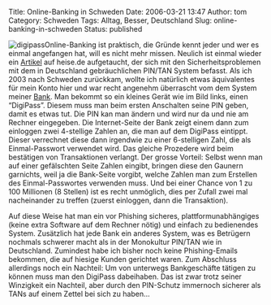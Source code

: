Title: Online-Banking in Schweden
Date: 2006-03-21 13:47
Author: tom
Category: Schweden
Tags: Alltag, Besser, Deutschland
Slug: online-banking-in-schweden
Status: published

![digipass](http://www.fiket.de/pic/digipass.png)Online-Banking ist
praktisch, die Gründe kennt jeder und wer es einmal angefangen hat, will
es nicht mehr missen. Neulich ist einmal wieder ein
[Artikel](http://www.heise.de/newsticker/meldung/64951) auf heise.de
aufgetaucht, der sich mit den Sicherheitsproblemen mit dem in
Deutschland gebräuchlichen PIN/TAN System befasst. Als ich 2003 nach
Schweden zurückkam, wollte ich natürlich etwas äquivalentes für mein
Konto hier und war recht angenehm überrascht vom dem System meiner
[Bank](http://www.sebanken.se). Man bekommt so ein kleines Gerät wie im
Bild links, einen “DigiPass”. <!--more-->Diesem muss man beim ersten
Anschalten seine PIN geben, damit es etwas tut. Die PIN kan man ändern
und wird nur da und nie am Rechner eingegeben. Die Internet-Seite der
Bank zeigt einem dann zum einloggen zwei 4-stellige Zahlen an, die man
auf dem DigiPass eintippt. Dieser verrechnet diese dann irgendwie zu
einer 6-stelligen Zahl, die als Einmal-Passwort verwendet wird. Das
gleiche Prozedere wird beim bestätigen von Transaktionen verlangt. Der
grosse Vorteil: Selbst wenn man auf einer gefälschten Seite Zahlen
eingibt, bringen diese den Gaunern garnichts, weil ja die Bank-Seite
vorgibt, welche Zahlen man zum Erstellen des Einmal-Passwortes verwenden
muss. Und bei einer Chance von 1 zu 100 Millionen (8 Stellen) ist es
recht unmöglich, dies per Zufall zwei mal nacheinander zu treffen
(zuerst einloggen, dann die Transaktion).

Auf diese Weise hat man ein vor Phishing sicheres, plattformunabhängiges
(keine extra Software auf dem Rechner nötig) und einfach zu bedienendes
System. Zusätzlich hat jede Bank ein anderes System, was es Betrügern
nochmals schwerer macht als in der Monokultur PIN/TAN wie in
Deutschland. Zumindest habe ich bisher noch keine Phishing-Emails
bekommen, die auf hiesige Kunden gerichtet waren. Zum Abschluss
allerdings noch ein Nachteil: Um von unterwegs Bankgeschäfte tätigen zu
können muss man den DigiPass dabeihaben. Das ist zwar trotz seiner
Winzigkeit ein Nachteil, aber durch den PIN-Schutz immernoch sicherer
als TANs auf einem Zettel bei sich zu haben…

